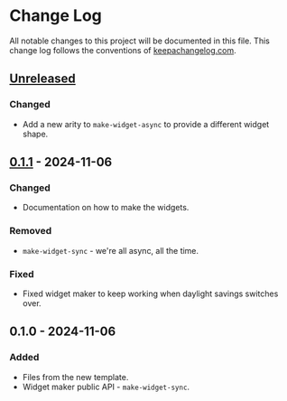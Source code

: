 # Change Log
All notable changes to this project will be documented in this file. This change log follows the conventions of [keepachangelog.com](http://keepachangelog.com/).

## [Unreleased]
### Changed
- Add a new arity to `make-widget-async` to provide a different widget shape.

## [0.1.1] - 2024-11-06
### Changed
- Documentation on how to make the widgets.

### Removed
- `make-widget-sync` - we're all async, all the time.

### Fixed
- Fixed widget maker to keep working when daylight savings switches over.

## 0.1.0 - 2024-11-06
### Added
- Files from the new template.
- Widget maker public API - `make-widget-sync`.

[Unreleased]: https://sourcehost.site/your-name/teste/compare/0.1.1...HEAD
[0.1.1]: https://sourcehost.site/your-name/teste/compare/0.1.0...0.1.1
